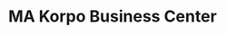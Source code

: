 ---
title: "MA Korpo Business Center"
url: /gbarnga/ma-korpo-business-center-2/
shop: convenience
---
